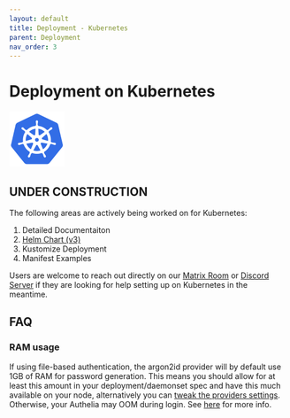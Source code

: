 ```yaml
---
layout: default
title: Deployment - Kubernetes
parent: Deployment
nav_order: 3
---
```


# Deployment on Kubernetes

<p>
    <img src="../images/logos/kubernetes.logo.png" width="100" style="padding-right: 10px">
</p>

## UNDER CONSTRUCTION

The following areas are actively being worked on for Kubernetes:
1. Detailed Documentaiton
2. [Helm Chart (v3)](https://github.com/authelia/chartrepo)
3. Kustomize Deployment
4. Manifest Examples

Users are welcome to reach out directly on our [Matrix Room](https://riot.im/app/#/room/#authelia:matrix.org) or 
[Discord Server](https://discord.authelia.com) if they are looking for help setting up on Kubernetes in the meantime. 

## FAQ

### RAM usage

If using file-based authentication, the argon2id provider will by default use 1GB of RAM for password generation. This means you should allow for at least this amount in your deployment/daemonset spec and have this much available on your node, alternatively you can [tweak the providers settings](https://www.authelia.com/docs/configuration/authentication/file.html#memory). Otherwise, your Authelia may OOM during login. See [here](https://github.com/authelia/authelia/issues/1234#issuecomment-663910799) for more info.
